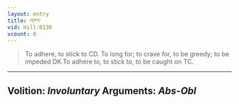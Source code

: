 ```yaml
---
layout: entry
title: འཁར་
vid: Hill:0130
vcount: 0
---
```

> To adhere, to stick to CD\. To long for; to crave for, to be greedy; to be impeded DK\.To adhere to, to stick to, to be caught on TC\.

---
Volition: _Involuntary_
Arguments: _Abs-Obl_
---

